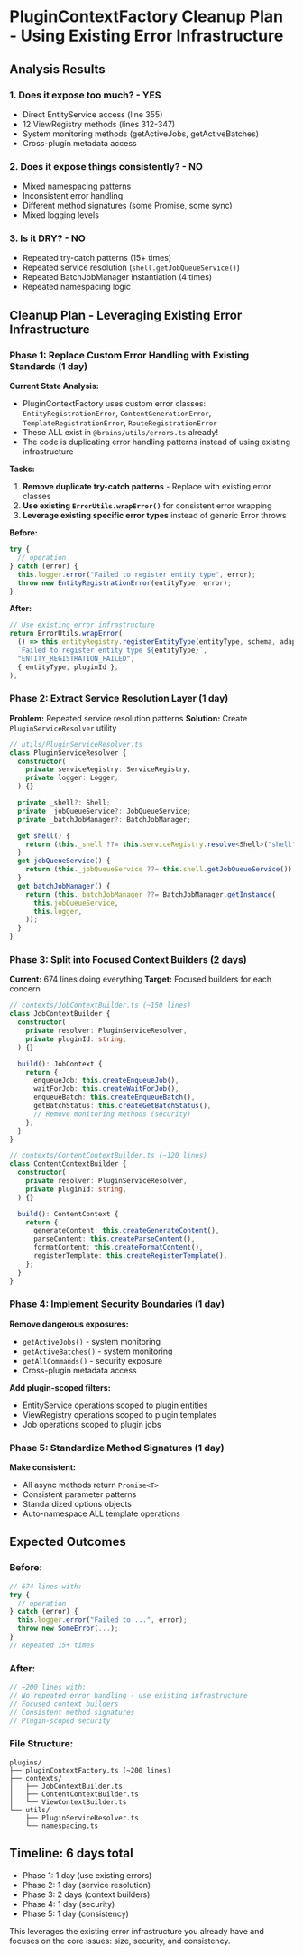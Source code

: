 # PluginContextFactory Cleanup Plan - Using Existing Error Infrastructure

## Analysis Results

### 1. **Does it expose too much?** - YES

- Direct EntityService access (line 355)
- 12 ViewRegistry methods (lines 312-347)
- System monitoring methods (getActiveJobs, getActiveBatches)
- Cross-plugin metadata access

### 2. **Does it expose things consistently?** - NO

- Mixed namespacing patterns
- Inconsistent error handling
- Different method signatures (some Promise, some sync)
- Mixed logging levels

### 3. **Is it DRY?** - NO

- Repeated try-catch patterns (15+ times)
- Repeated service resolution (`shell.getJobQueueService()`)
- Repeated BatchJobManager instantiation (4 times)
- Repeated namespacing logic

## Cleanup Plan - Leveraging Existing Error Infrastructure

### Phase 1: Replace Custom Error Handling with Existing Standards (1 day)

**Current State Analysis:**

- PluginContextFactory uses custom error classes: `EntityRegistrationError`, `ContentGenerationError`, `TemplateRegistrationError`, `RouteRegistrationError`
- These ALL exist in `@brains/utils/errors.ts` already!
- The code is duplicating error handling patterns instead of using existing infrastructure

**Tasks:**

1. **Remove duplicate try-catch patterns** - Replace with existing error classes
2. **Use existing `ErrorUtils.wrapError()`** for consistent error wrapping
3. **Leverage existing specific error types** instead of generic Error throws

**Before:**

```typescript
try {
  // operation
} catch (error) {
  this.logger.error("Failed to register entity type", error);
  throw new EntityRegistrationError(entityType, error);
}
```

**After:**

```typescript
// Use existing error infrastructure
return ErrorUtils.wrapError(
  () => this.entityRegistry.registerEntityType(entityType, schema, adapter),
  `Failed to register entity type ${entityType}`,
  "ENTITY_REGISTRATION_FAILED",
  { entityType, pluginId },
);
```

### Phase 2: Extract Service Resolution Layer (1 day)

**Problem:** Repeated service resolution patterns
**Solution:** Create `PluginServiceResolver` utility

```typescript
// utils/PluginServiceResolver.ts
class PluginServiceResolver {
  constructor(
    private serviceRegistry: ServiceRegistry,
    private logger: Logger,
  ) {}

  private _shell?: Shell;
  private _jobQueueService?: JobQueueService;
  private _batchJobManager?: BatchJobManager;

  get shell() {
    return (this._shell ??= this.serviceRegistry.resolve<Shell>("shell"));
  }
  get jobQueueService() {
    return (this._jobQueueService ??= this.shell.getJobQueueService());
  }
  get batchJobManager() {
    return (this._batchJobManager ??= BatchJobManager.getInstance(
      this.jobQueueService,
      this.logger,
    ));
  }
}
```

### Phase 3: Split into Focused Context Builders (2 days)

**Current:** 674 lines doing everything
**Target:** Focused builders for each concern

```typescript
// contexts/JobContextBuilder.ts (~150 lines)
class JobContextBuilder {
  constructor(
    private resolver: PluginServiceResolver,
    private pluginId: string,
  ) {}

  build(): JobContext {
    return {
      enqueueJob: this.createEnqueueJob(),
      waitForJob: this.createWaitForJob(),
      enqueueBatch: this.createEnqueueBatch(),
      getBatchStatus: this.createGetBatchStatus(),
      // Remove monitoring methods (security)
    };
  }
}

// contexts/ContentContextBuilder.ts (~120 lines)
class ContentContextBuilder {
  constructor(
    private resolver: PluginServiceResolver,
    private pluginId: string,
  ) {}

  build(): ContentContext {
    return {
      generateContent: this.createGenerateContent(),
      parseContent: this.createParseContent(),
      formatContent: this.createFormatContent(),
      registerTemplate: this.createRegisterTemplate(),
    };
  }
}
```

### Phase 4: Implement Security Boundaries (1 day)

**Remove dangerous exposures:**

- `getActiveJobs()` - system monitoring
- `getActiveBatches()` - system monitoring
- `getAllCommands()` - security exposure
- Cross-plugin metadata access

**Add plugin-scoped filters:**

- EntityService operations scoped to plugin entities
- ViewRegistry operations scoped to plugin templates
- Job operations scoped to plugin jobs

### Phase 5: Standardize Method Signatures (1 day)

**Make consistent:**

- All async methods return `Promise<T>`
- Consistent parameter patterns
- Standardized options objects
- Auto-namespace ALL template operations

## Expected Outcomes

### Before:

```typescript
// 674 lines with:
try {
  // operation
} catch (error) {
  this.logger.error("Failed to ...", error);
  throw new SomeError(...);
}
// Repeated 15+ times
```

### After:

```typescript
// ~200 lines with:
// No repeated error handling - use existing infrastructure
// Focused context builders
// Consistent method signatures
// Plugin-scoped security
```

### File Structure:

```
plugins/
├── pluginContextFactory.ts (~200 lines)
├── contexts/
│   ├── JobContextBuilder.ts
│   ├── ContentContextBuilder.ts
│   └── ViewContextBuilder.ts
└── utils/
    ├── PluginServiceResolver.ts
    └── namespacing.ts
```

## Timeline: 6 days total

- Phase 1: 1 day (use existing errors)
- Phase 2: 1 day (service resolution)
- Phase 3: 2 days (context builders)
- Phase 4: 1 day (security)
- Phase 5: 1 day (consistency)

This leverages the existing error infrastructure you already have and focuses on the core issues: size, security, and consistency.
